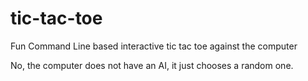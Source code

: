 # tic-tac-toe

Fun Command Line based interactive tic tac toe against the computer

No, the computer does not have an AI, it just chooses a random one.
